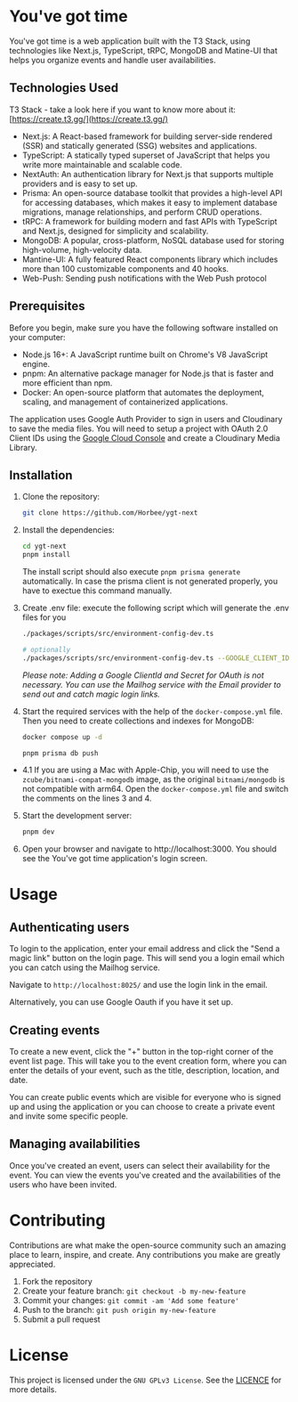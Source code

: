# You've got time

You've got time is a web application built with the T3 Stack, using technologies like Next.js, TypeScript, tRPC, MongoDB and Matine-UI that helps you organize events and handle user availabilities.

## Technologies Used

T3 Stack - take a look here if you want to know more about it: [https://create.t3.gg/](https://create.t3.gg/)

- Next.js: A React-based framework for building server-side rendered (SSR) and statically generated (SSG) websites and applications.
- TypeScript: A statically typed superset of JavaScript that helps you write more maintainable and scalable code.
- NextAuth: An authentication library for Next.js that supports multiple providers and is easy to set up.
- Prisma: An open-source database toolkit that provides a high-level API for accessing databases, which makes it easy to implement database migrations, manage relationships, and perform CRUD operations.
- tRPC: A framework for building modern and fast APIs with TypeScript and Next.js, designed for simplicity and scalability.
- MongoDB: A popular, cross-platform, NoSQL database used for storing high-volume, high-velocity data.
- Mantine-UI: A fully featured React components library which includes more than 100 customizable components and 40 hooks.
- Web-Push: Sending push notifications with the Web Push protocol

## Prerequisites

Before you begin, make sure you have the following software installed on your computer:

- Node.js 16+: A JavaScript runtime built on Chrome's V8 JavaScript engine.
- pnpm: An alternative package manager for Node.js that is faster and more efficient than npm.
- Docker: An open-source platform that automates the deployment, scaling, and management of containerized applications.

The application uses Google Auth Provider to sign in users and Cloudinary to save the media files. You will need to setup a project with OAuth 2.0 Client IDs using the [Google Cloud Console](https://console.cloud.google.com/) and create a Cloudinary Media Library.

## Installation

1. Clone the repository:

   ```bash
   git clone https://github.com/Horbee/ygt-next
   ```

2. Install the dependencies:

   ```bash
   cd ygt-next
   pnpm install
   ```

   The install script should also execute `pnpm prisma generate` automatically. In case the prisma client is not generated properly, you have to exectue this command manually.

3. Create .env file: execute the following script which will generate the .env files for you

   ```bash
   ./packages/scripts/src/environment-config-dev.ts

   # optionally
   ./packages/scripts/src/environment-config-dev.ts --GOOGLE_CLIENT_ID <your_google_client_id> --GOOGLE_CLIENT_SECRET <your_google_client_secret>
   ```

   _Please note: Adding a Google ClientId and Secret for OAuth is not necessary. You can use the Mailhog service with the Email provider to send out and catch magic login links._

4. Start the required services with the help of the `docker-compose.yml` file. Then you need to create collections and indexes for MongoDB:

   ```bash
   docker compose up -d

   pnpm prisma db push
   ```

- 4.1 If you are using a Mac with Apple-Chip, you will need to use the `zcube/bitnami-compat-mongodb` image, as the original `bitnami/mongodb` is not compatible with arm64. Open the `docker-compose.yml` file and switch the comments on the lines 3 and 4.

5. Start the development server:

   ```bash
   pnpm dev
   ```

6. Open your browser and navigate to http://localhost:3000. You should see the You've got time application's login screen.

# Usage

## Authenticating users

To login to the application, enter your email address and click the "Send a magic link" button on the login page. This will send you a login email which you can catch using the Mailhog service.

Navigate to `http://localhost:8025/` and use the login link in the email.

Alternatively, you can use Google Oauth if you have it set up.

## Creating events

To create a new event, click the "+" button in the top-right corner of the event list page. This will take you to the event creation form, where you can enter the details of your event, such as the title, description, location, and date.

You can create public events which are visible for everyone who is signed up and using the application or you can choose to create a private event and invite some specific people.

## Managing availabilities

Once you've created an event, users can select their availability for the event.
You can view the events you've created and the availabilities of the users who have been invited.

# Contributing

Contributions are what make the open-source community such an amazing place to learn, inspire, and create. Any contributions you make are greatly appreciated.

1. Fork the repository
2. Create your feature branch: `git checkout -b my-new-feature`
3. Commit your changes: `git commit -am 'Add some feature'`
4. Push to the branch: `git push origin my-new-feature`
5. Submit a pull request

# License

This project is licensed under the `GNU GPLv3 License`. See the [LICENCE](https://github.com/Horbee/ygt-next/blob/master/LICENSE) for more details.
